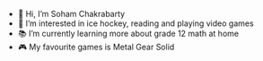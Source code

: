 - 👋 Hi, I’m Soham Chakrabarty
- 👀 I’m interested in ice hockey, reading and playing video games
- 📚 I’m currently learning more about grade 12 math at home
- 🎮 My favourite games is Metal Gear Solid

<!---
ScorpioArapsss/ScorpioArapsss is a ✨ special ✨ repository because its `README.md` (this file) appears on your GitHub profile.
You can click the Preview link to take a look at your changes.
--->
